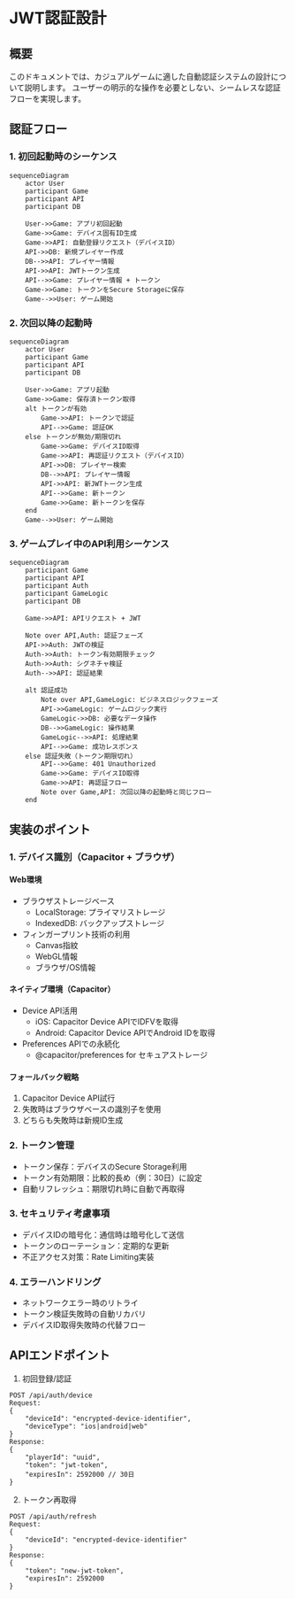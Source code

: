 # JWT認証設計

## 概要
このドキュメントでは、カジュアルゲームに適した自動認証システムの設計について説明します。
ユーザーの明示的な操作を必要としない、シームレスな認証フローを実現します。

## 認証フロー

### 1. 初回起動時のシーケンス

```mermaid
sequenceDiagram
    actor User
    participant Game
    participant API
    participant DB

    User->>Game: アプリ初回起動
    Game->>Game: デバイス固有ID生成
    Game->>API: 自動登録リクエスト（デバイスID）
    API->>DB: 新規プレイヤー作成
    DB-->>API: プレイヤー情報
    API->>API: JWTトークン生成
    API-->>Game: プレイヤー情報 + トークン
    Game->>Game: トークンをSecure Storageに保存
    Game-->>User: ゲーム開始
```

### 2. 次回以降の起動時

```mermaid
sequenceDiagram
    actor User
    participant Game
    participant API
    participant DB

    User->>Game: アプリ起動
    Game->>Game: 保存済トークン取得
    alt トークンが有効
        Game->>API: トークンで認証
        API-->>Game: 認証OK
    else トークンが無効/期限切れ
        Game->>Game: デバイスID取得
        Game->>API: 再認証リクエスト（デバイスID）
        API->>DB: プレイヤー検索
        DB-->>API: プレイヤー情報
        API->>API: 新JWTトークン生成
        API-->>Game: 新トークン
        Game->>Game: 新トークンを保存
    end
    Game-->>User: ゲーム開始
```

### 3. ゲームプレイ中のAPI利用シーケンス

```mermaid
sequenceDiagram
    participant Game
    participant API
    participant Auth
    participant GameLogic
    participant DB

    Game->>API: APIリクエスト + JWT
    
    Note over API,Auth: 認証フェーズ
    API->>Auth: JWTの検証
    Auth->>Auth: トークン有効期限チェック
    Auth->>Auth: シグネチャ検証
    Auth-->>API: 認証結果

    alt 認証成功
        Note over API,GameLogic: ビジネスロジックフェーズ
        API->>GameLogic: ゲームロジック実行
        GameLogic->>DB: 必要なデータ操作
        DB-->>GameLogic: 操作結果
        GameLogic-->>API: 処理結果
        API-->>Game: 成功レスポンス
    else 認証失敗（トークン期限切れ）
        API-->>Game: 401 Unauthorized
        Game->>Game: デバイスID取得
        Game->>API: 再認証フロー
        Note over Game,API: 次回以降の起動時と同じフロー
    end
```

## 実装のポイント

### 1. デバイス識別（Capacitor + ブラウザ）

#### Web環境
- ブラウザストレージベース
  - LocalStorage: プライマリストレージ
  - IndexedDB: バックアップストレージ
- フィンガープリント技術の利用
  - Canvas指紋
  - WebGL情報
  - ブラウザ/OS情報

#### ネイティブ環境（Capacitor）
- Device API活用
  - iOS: Capacitor Device APIでIDFVを取得
  - Android: Capacitor Device APIでAndroid IDを取得
- Preferences APIでの永続化
  - @capacitor/preferences for セキュアストレージ

#### フォールバック戦略
1. Capacitor Device API試行
2. 失敗時はブラウザベースの識別子を使用
3. どちらも失敗時は新規ID生成

### 2. トークン管理
- トークン保存：デバイスのSecure Storage利用
- トークン有効期限：比較的長め（例：30日）に設定
- 自動リフレッシュ：期限切れ時に自動で再取得

### 3. セキュリティ考慮事項
- デバイスIDの暗号化：通信時は暗号化して送信
- トークンのローテーション：定期的な更新
- 不正アクセス対策：Rate Limiting実装

### 4. エラーハンドリング
- ネットワークエラー時のリトライ
- トークン検証失敗時の自動リカバリ
- デバイスID取得失敗時の代替フロー

## APIエンドポイント

1. 初回登録/認証
```
POST /api/auth/device
Request:
{
    "deviceId": "encrypted-device-identifier",
    "deviceType": "ios|android|web"
}
Response:
{
    "playerId": "uuid",
    "token": "jwt-token",
    "expiresIn": 2592000 // 30日
}
```

2. トークン再取得
```
POST /api/auth/refresh
Request:
{
    "deviceId": "encrypted-device-identifier"
}
Response:
{
    "token": "new-jwt-token",
    "expiresIn": 2592000
}